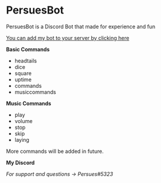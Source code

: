 # PersuesBot
PersuesBot is a Discord Bot that made for experience and fun

[You can add my bot to your server by clicking here](https://discordapp.com/api/oauth2/authorize?client_id=438280576223543296&permissions=0&scope=bot)



**Basic Commands**
- headtails     
- dice          
- square        
- uptime
- commands
- musiccommands 

**Music Commands**
- play
- volume
- stop
- skip
- laying

More commands will be added in future.

**My Discord**

*For support and questions -> Persues#5323*
 
